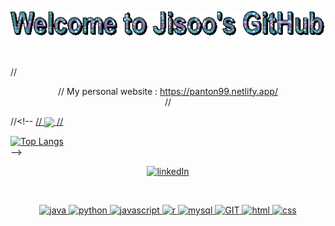 
<p align="center">
  <img src="text (3).gif" alt="animated" />
</p>

<br>

//<p align="center">
// My personal website : https://panton99.netlify.app/ <br>
//</p>

//<!-- <a href="https://github.com/Panton99/github-readme-stats">
// <img align="center" src="https://github-readme-stats.vercel.app/api?username=Panton99&show_icons=true&theme=transparent" />
//</a>

[![Top Langs](https://github-readme-stats.vercel.app/api/top-langs/?username=Panton99&layout=compact&theme=transparent)](https://github.com/Panton99/github-readme-stats) <br> -->
<p align="center">
<a href="https://www.linkedin.com/in/jisoo-lee-b200a215b/" target="blank"><img src="https://www.vectorlogo.zone/logos/linkedin/linkedin-icon.svg" alt="linkedIn" height="30" width="30"/></a>
</p>

  <br>
<p align="center">
  <a href="https://skillicons.dev">
<!--     <img src="https://skillicons.dev/icons?i=java,js,py,mysql,r,html,css,git" /> -->
      <img src="https://www.vectorlogo.zone/logos/java/java-icon.svg" alt="java" width="65" height="65"/> 
      <img src="https://www.vectorlogo.zone/logos/python/python-icon.svg" alt="python" width="55" height="55"/>
      <img src="https://www.vectorlogo.zone/logos/javascript/javascript-icon.svg" alt="javascript" width="55" height="55"/>
      <img src="https://www.vectorlogo.zone/logos/r-project/r-project-icon.svg" alt="r" width="55" height="55"/>
      <img src="https://www.vectorlogo.zone/logos/mysql/mysql-icon.svg" alt="mysql" width="55" height="55"/>
      <img src="https://www.vectorlogo.zone/logos/git-scm/git-scm-icon.svg" alt="GIT" width="55" height="55"/> 
      <img src="https://www.vectorlogo.zone/logos/w3_html5/w3_html5-icon.svg" alt="html" width="60" height="50"/>
      <img src="https://www.vectorlogo.zone/logos/w3_css/w3_css-icon.svg" alt="css" width="45" height="55"/>
  </a>
</p>

